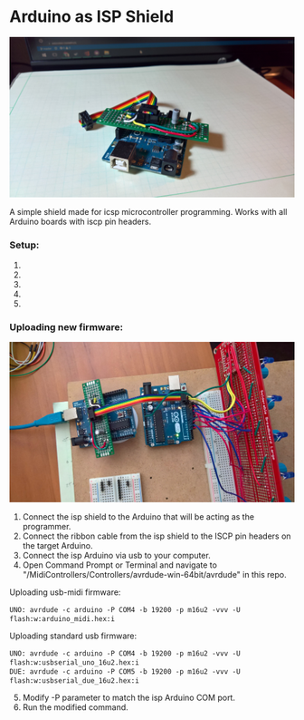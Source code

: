 # Arduino as ISP Shield

![Shield and ribbon](https://github.com/JGuzak/MidiControllers/blob/master/uno_isp/uno_isp_shield%20(1).jpg)

A simple shield made for icsp microcontroller programming. Works with all Arduino boards with iscp pin headers.

### Setup:
 1.
 2.
 3.
 4.
 5.

### Uploading new firmware:

![ISP programming](https://github.com/JGuzak/MidiControllers/blob/master/uno_isp/uno_isp_shield%20(2).jpg)

1. Connect the isp shield to the Arduino that will be acting as the programmer.
2. Connect the ribbon cable from the isp shield to the ISCP pin headers on the target Arduino.
3. Connect the isp Arduino via usb to your computer.
3. Open Command Prompt or Terminal and navigate to "/MidiControllers/Controllers/avrdude-win-64bit/avrdude" in this repo.

Uploading usb-midi firmware:

    UNO: avrdude -c arduino -P COM4 -b 19200 -p m16u2 -vvv -U flash:w:arduino_midi.hex:i

Uploading standard usb firmware:

    UNO: avrdude -c arduino -P COM4 -b 19200 -p m16u2 -vvv -U flash:w:usbserial_uno_16u2.hex:i
    DUE: avrdude -c arduino -P COM5 -b 19200 -p m16u2 -vvv -U flash:w:usbserial_due_16u2.hex:i

5. Modify -P parameter to match the isp Arduino COM port.
6. Run the modified command.
